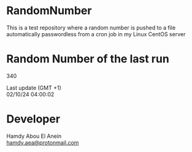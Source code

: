 # RandomNumber    
This is a test repository where a random number is pushed to a file automatically passwordless from a cron job in my Linux CentOS server    
# Random Number of the last run   
340
      
Last update (GMT +1)    
02/10/24 04:00:02
# Developer    
Hamdy Abou El Anein   
hamdy.aea@protonmail.com
